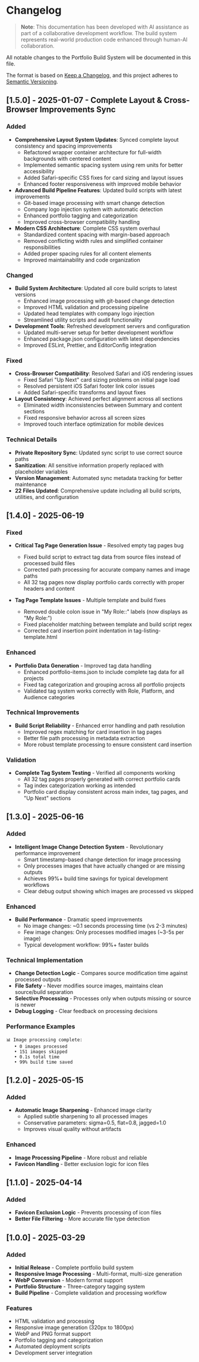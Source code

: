 # Changelog

> **Note**: This documentation has been developed with AI assistance as part of a collaborative development workflow. The build system represents real-world production code enhanced through human-AI collaboration.

All notable changes to the Portfolio Build System will be documented in this file.

The format is based on [Keep a Changelog](https://keepachangelog.com/en/1.0.0/),
and this project adheres to [Semantic Versioning](https://semver.org/spec/v2.0.0.html).

## [1.5.0] - 2025-01-07 - Complete Layout & Cross-Browser Improvements Sync

### Added
- **Comprehensive Layout System Updates**: Synced complete layout consistency and spacing improvements
  - Refactored wrapper container architecture for full-width backgrounds with centered content
  - Implemented semantic spacing system using rem units for better accessibility
  - Added Safari-specific CSS fixes for card sizing and layout issues
  - Enhanced footer responsiveness with improved mobile behavior
- **Advanced Build Pipeline Features**: Updated build scripts with latest improvements
  - Git-based image processing with smart change detection
  - Company logo injection system with automatic detection
  - Enhanced portfolio tagging and categorization
  - Improved cross-browser compatibility handling
- **Modern CSS Architecture**: Complete CSS system overhaul
  - Standardized content spacing with margin-based approach
  - Removed conflicting width rules and simplified container responsibilities
  - Added proper spacing rules for all content elements
  - Improved maintainability and code organization

### Changed
- **Build System Architecture**: Updated all core build scripts to latest versions
  - Enhanced image processing with git-based change detection
  - Improved HTML validation and processing pipeline
  - Updated head templates with company logo injection
  - Streamlined utility scripts and audit functionality
- **Development Tools**: Refreshed development servers and configuration
  - Updated multi-server setup for better development workflow
  - Enhanced package.json configuration with latest dependencies
  - Improved ESLint, Prettier, and EditorConfig integration

### Fixed
- **Cross-Browser Compatibility**: Resolved Safari and iOS rendering issues
  - Fixed Safari "Up Next" card sizing problems on initial page load
  - Resolved persistent iOS Safari footer link color issues
  - Added Safari-specific transforms and layout fixes
- **Layout Consistency**: Achieved perfect alignment across all sections
  - Eliminated width inconsistencies between Summary and content sections
  - Fixed responsive behavior across all screen sizes
  - Improved touch interface optimization for mobile devices

### Technical Details
- **Private Repository Sync**: Updated sync script to use correct source paths
- **Sanitization**: All sensitive information properly replaced with placeholder variables
- **Version Management**: Automated sync metadata tracking for better maintenance
- **22 Files Updated**: Comprehensive update including all build scripts, utilities, and configuration

## [1.4.0] - 2025-06-19

### Fixed
- **Critical Tag Page Generation Issue** - Resolved empty tag pages bug
  - Fixed build script to extract tag data from source files instead of processed build files
  - Corrected path processing for accurate company names and image paths
  - All 32 tag pages now display portfolio cards correctly with proper headers and content
  
- **Tag Page Template Issues** - Multiple template and build fixes
  - Removed double colon issue in "My Role::" labels (now displays as "My Role:")
  - Fixed placeholder matching between template and build script regex
  - Corrected card insertion point indentation in tag-listing-template.html
  
### Enhanced
- **Portfolio Data Generation** - Improved tag data handling
  - Enhanced portfolio-items.json to include complete tag data for all projects
  - Fixed tag categorization and grouping across all portfolio projects
  - Validated tag system works correctly with Role, Platform, and Audience categories

### Technical Improvements
- **Build Script Reliability** - Enhanced error handling and path resolution
  - Improved regex matching for card insertion in tag pages
  - Better file path processing in metadata extraction
  - More robust template processing to ensure consistent card insertion

### Validation
- **Complete Tag System Testing** - Verified all components working
  - All 32 tag pages properly generated with correct portfolio cards
  - Tag index categorization working as intended
  - Portfolio card display consistent across main index, tag pages, and "Up Next" sections

## [1.3.0] - 2025-06-16

### Added
- **Intelligent Image Change Detection System** - Revolutionary performance improvement
  - Smart timestamp-based change detection for image processing
  - Only processes images that have actually changed or are missing outputs
  - Achieves 99%+ build time savings for typical development workflows
  - Clear debug output showing which images are processed vs skipped

### Enhanced
- **Build Performance** - Dramatic speed improvements
  - No image changes: ~0.1 seconds processing time (vs 2-3 minutes)
  - Few image changes: Only processes modified images (~3-5s per image)
  - Typical development workflow: 99%+ faster builds
  
### Technical Implementation
- **Change Detection Logic** - Compares source modification time against processed outputs
- **File Safety** - Never modifies source images, maintains clean source/build separation
- **Selective Processing** - Processes only when outputs missing or source is newer
- **Debug Logging** - Clear feedback on processing decisions

### Performance Examples
```
📊 Image processing complete:
   • 0 images processed
   • 151 images skipped  
   • 0.1s total time
   • 99% build time saved
```

## [1.2.0] - 2025-05-15

### Added
- **Automatic Image Sharpening** - Enhanced image clarity
  - Applied subtle sharpening to all processed images
  - Conservative parameters: sigma=0.5, flat=0.8, jagged=1.0
  - Improves visual quality without artifacts

### Enhanced
- **Image Processing Pipeline** - More robust and reliable
- **Favicon Handling** - Better exclusion logic for icon files

## [1.1.0] - 2025-04-14

### Added
- **Favicon Exclusion Logic** - Prevents processing of icon files
- **Better File Filtering** - More accurate file type detection

## [1.0.0] - 2025-03-29

### Added
- **Initial Release** - Complete portfolio build system
- **Responsive Image Processing** - Multi-format, multi-size generation
- **WebP Conversion** - Modern format support
- **Portfolio Structure** - Three-category tagging system
- **Build Pipeline** - Complete validation and processing workflow

### Features
- HTML validation and processing
- Responsive image generation (320px to 1800px)
- WebP and PNG format support
- Portfolio tagging and categorization
- Automated deployment scripts
- Development server integration
